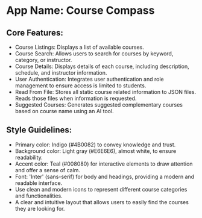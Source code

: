# **App Name**: Course Compass

## Core Features:

- Course Listings: Displays a list of available courses.
- Course Search: Allows users to search for courses by keyword, category, or instructor.
- Course Details: Displays details of each course, including description, schedule, and instructor information.
- User Authentication: Integrates user authentication and role management to ensure access is limited to students.
- Read From File: Stores all static course related information to JSON files. Reads those files when information is requested.
- Suggested Courses: Generates suggested complementary courses based on course name using an AI tool.

## Style Guidelines:

- Primary color: Indigo (#4B0082) to convey knowledge and trust.
- Background color: Light gray (#E6E6E6), almost white, to ensure readability.
- Accent color: Teal (#008080) for interactive elements to draw attention and offer a sense of calm.
- Font: 'Inter' (sans-serif) for body and headings, providing a modern and readable interface.
- Use clean and modern icons to represent different course categories and functionalities.
- A clear and intuitive layout that allows users to easily find the courses they are looking for.